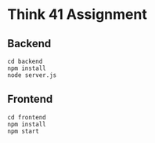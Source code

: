 # Think 41 Assignment

## Backend
```
cd backend
npm install
node server.js
```

## Frontend
```
cd frontend
npm install
npm start
```
